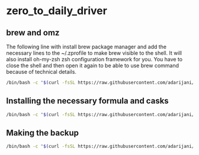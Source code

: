 # zero_to_daily_driver

## brew and omz

The following line with install brew package manager and add the necessary lines to the ~/.zprofile to make brew visible to the shell. It will also install oh-my-zsh zsh configuration framework for you. You have to close the shell and then open it again to be able to use brew command because of technical details.
```sh
/bin/bash -c "$(curl -fsSL https://raw.githubusercontent.com/adarijani/zero_to_daily_driver/main/brew_omz.sh)"
```
## Installing the necessary formula and casks
```sh
/bin/bash -c "$(curl -fsSL https://raw.githubusercontent.com/adarijani/zero_to_daily_driver/main/backup.sh)"
```

## Making the backup
```sh
/bin/bash -c "$(curl -fsSL https://raw.githubusercontent.com/adarijani/zero_to_daily_driver/main/make_backup.sh)"
```
